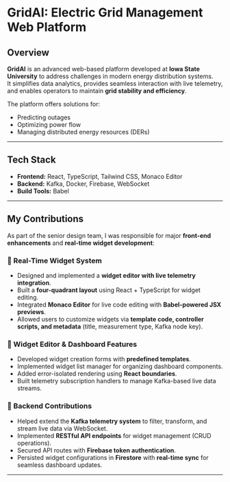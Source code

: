 # GridAI: Electric Grid Management Web Platform

## Overview
**GridAI** is an advanced web-based platform developed at **Iowa State University** to address challenges in modern energy distribution systems.  
It simplifies data analytics, provides seamless interaction with live telemetry, and enables operators to maintain **grid stability and efficiency**.

The platform offers solutions for:
- Predicting outages  
- Optimizing power flow  
- Managing distributed energy resources (DERs)  

---

## Tech Stack
- **Frontend:** React, TypeScript, Tailwind CSS, Monaco Editor  
- **Backend:** Kafka, Docker, Firebase, WebSocket  
- **Build Tools:** Babel  

---

## My Contributions
As part of the senior design team, I was responsible for major **front-end enhancements** and **real-time widget development**:

### 🔹 Real-Time Widget System
- Designed and implemented a **widget editor with live telemetry integration**.  
- Built a **four-quadrant layout** using React + TypeScript for widget editing.  
- Integrated **Monaco Editor** for live code editing with **Babel-powered JSX previews**.  
- Allowed users to customize widgets via **template code, controller scripts, and metadata** (title, measurement type, Kafka node key).

### 🔹 Widget Editor & Dashboard Features
- Developed widget creation forms with **predefined templates**.  
- Implemented widget list manager for organizing dashboard components.  
- Added error-isolated rendering using **React boundaries**.  
- Built telemetry subscription handlers to manage Kafka-based live data streams.  

### 🔹 Backend Contributions
- Helped extend the **Kafka telemetry system** to filter, transform, and stream live data via WebSocket.  
- Implemented **RESTful API endpoints** for widget management (CRUD operations).  
- Secured API routes with **Firebase token authentication**.  
- Persisted widget configurations in **Firestore** with **real-time sync** for seamless dashboard updates.  

---